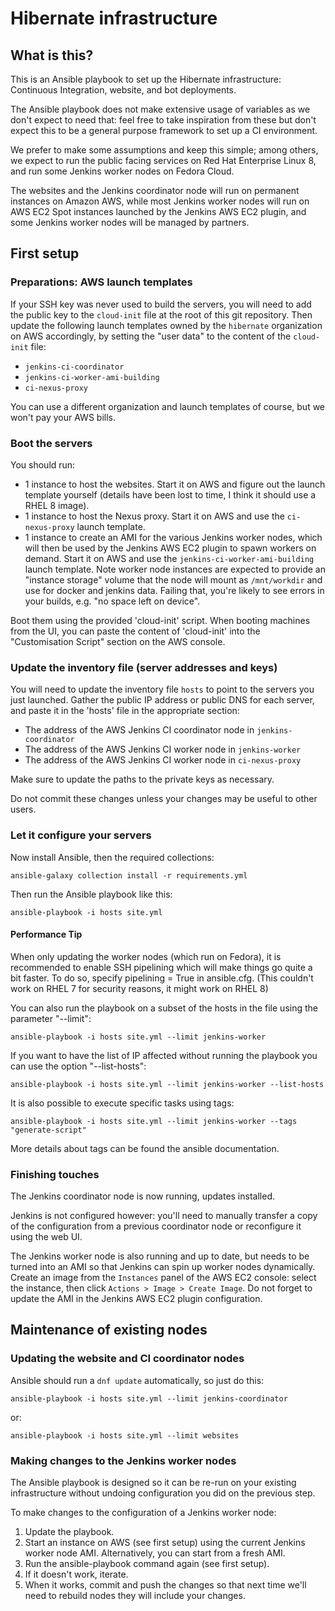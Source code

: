 # Hibernate infrastructure

## What is this?

This is an Ansible playbook to set up the Hibernate infrastructure:
Continuous Integration, website, and bot deployments.

The Ansible playbook does not make extensive usage of variables as we don't expect to need that: feel free to take inspiration from these but don't expect this to be a general purpose framework to set up a CI environment.

We prefer to make some assumptions and keep this simple;
among others, we expect to run the public facing services on Red Hat Enterprise Linux 8,
and run some Jenkins worker nodes on Fedora Cloud.

The websites and the Jenkins coordinator node will run on permanent instances on Amazon AWS,
while most Jenkins worker nodes will run on AWS EC2 Spot instances launched by the Jenkins AWS EC2 plugin,
and some Jenkins worker nodes will be managed by partners.

## First setup

### Preparations: AWS launch templates

If your SSH key was never used to build the servers,
you will need to add the public key to the `cloud-init` file at the root of this git repository.
Then update the following launch templates owned by the `hibernate` organization on AWS accordingly,
by setting the "user data" to the content of the `cloud-init` file:

 - `jenkins-ci-coordinator`
 - `jenkins-ci-worker-ami-building`
 - `ci-nexus-proxy`

You can use a different organization and launch templates of course, but we won't pay your AWS bills.

### Boot the servers

You should run:
- 1 instance to host the websites.
  Start it on AWS and figure out the launch template yourself (details have been lost to time, I think it should use a RHEL 8 image).
- 1 instance to host the Nexus proxy.
  Start it on AWS and use the `ci-nexus-proxy` launch template.
- 1 instance to create an AMI for the various Jenkins worker nodes,
  which will then be used by the Jenkins AWS EC2 plugin to spawn workers on demand.
  Start it on AWS and use the `jenkins-ci-worker-ami-building` launch template.
  Note worker node instances are expected to provide an "instance storage" volume
  that the node will mount as `/mnt/workdir` and use for docker and jenkins data.
  Failing that, you're likely to see errors in your builds, e.g. "no space left on device".

Boot them using the provided 'cloud-init' script.
When booting machines from the UI, you can paste the content of 'cloud-init' into the "Customisation Script" section on the AWS console.

### Update the inventory file (server addresses and keys)

You will need to update the inventory file `hosts` to point to the servers you just launched.
Gather the public IP address or public DNS for each server,
and paste it in the 'hosts' file in the appropriate section:

- The address of the AWS Jenkins CI coordinator node in `jenkins-coordinator`
- The address of the AWS Jenkins CI worker node in `jenkins-worker`
- The address of the AWS Jenkins CI worker node in `ci-nexus-proxy`

Make sure to update the paths to the private keys as necessary.

Do not commit these changes unless your changes may be useful to other users.

### Let it configure your servers

Now install Ansible, then the required collections:

	ansible-galaxy collection install -r requirements.yml

Then run the Ansible playbook like this:

	ansible-playbook -i hosts site.yml

#### Performance Tip

When only updating the worker nodes (which run on Fedora), it is recommended to enable SSH pipelining which will make things go quite a bit faster. To do so, specify pipelining = True in ansible.cfg. (This couldn't work on RHEL 7 for security reasons, it might work on RHEL 8)

You can also run the playbook on a subset of the hosts in the file using the parameter "--limit":

    ansible-playbook -i hosts site.yml --limit jenkins-worker

If you want to have the list of IP affected without running the playbook you can use the option "--list-hosts":

    ansible-playbook -i hosts site.yml --limit jenkins-worker --list-hosts

It is also possible to execute specific tasks using tags:

    ansible-playbook -i hosts site.yml --limit jenkins-worker --tags "generate-script"

More details about tags can be found the ansible documentation.

### Finishing touches

The Jenkins coordinator node is now running, updates installed.

Jenkins is not configured however: you'll need to manually transfer a copy of the configuration
from a previous coordinator node or reconfigure it using the web UI.

The Jenkins worker node is also running and up to date, but needs to be turned into an AMI
so that Jenkins can spin up worker nodes dynamically.
Create an image from the `Instances` panel of the AWS EC2 console:
select the instance, then click `Actions > Image > Create Image`.
Do not forget to update the AMI in the Jenkins AWS EC2 plugin configuration.

## Maintenance of existing nodes

### Updating the website and CI coordinator nodes

Ansible should run a `dnf update` automatically, so just do this:

```shell
ansible-playbook -i hosts site.yml --limit jenkins-coordinator
```

or:

```shell
ansible-playbook -i hosts site.yml --limit websites
```

### Making changes to the Jenkins worker nodes

The Ansible playbook is designed so it can be re-run on your existing infrastructure without undoing configuration you did on the previous step.

To make changes to the configuration of a Jenkins worker node:

1. Update the playbook.
2. Start an instance on AWS (see first setup) using the current Jenkins worker node AMI. Alternatively, you can start from a fresh AMI.
3. Run the ansible-playbook command again (see first setup).
4. If it doesn't work, iterate.
5. When it works, commit and push the changes so that next time we'll need to rebuild nodes they will include your changes.


